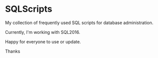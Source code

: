 # SQLScripts
My collection of frequently used SQL scripts for database administration.

Currently, I'm working with SQL2016.

Happy for everyone to use or update.

Thanks
